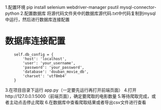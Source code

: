 1.配置环境 pip install selenium webdriver-manager psutil mysql-connector-python
2.配置数据库 将源代码文件夹中的数据库源代码.txt中代码复制到mysql中运行，然后进行数据库连接配置
# 数据库连接配置
        self.db_config = {
            'host': 'localhost',
            'user': 'your_username',
            'password': 'your_password',
            'database': 'douban_movie_db',
            'charset': 'utf8mb4' 
        }
3.在项目目录下运行 app.py（一定要先运行再打开前端页面）
4.打开http://127.0.0.1:5000（前端页面），确定要爬取的电影数量
5.等待爬取完成，或者主动点击停止爬取
6.在数据库中查看爬取结果或者导出csv文件进行查看